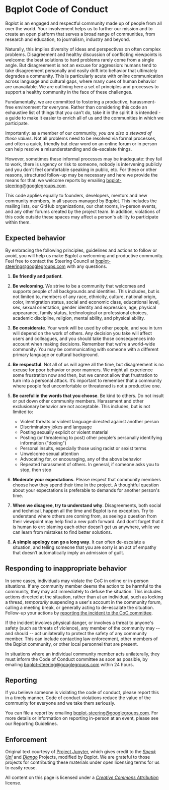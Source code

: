 # Bqplot Code of Conduct

Bqplot is an engaged and respectful community made up of people
from all over the world. Your involvement helps us to further our
mission and to create an open platform that serves a broad range of
communities, from research and education, to journalism, industry and
beyond.

Naturally, this implies diversity of ideas and perspectives on often complex
problems. Disagreement and healthy discussion of conflicting viewpoints is
welcome: the best solutions to hard problems rarely come from a single angle.
But disagreement is not an excuse for aggression: humans tend to take
disagreement personally and easily drift into behavior that ultimately degrades
a community. This is particularly acute with online communication across
language and cultural gaps, where many cues of human behavior are unavailable.
We are outlining here a set of principles and processes to support a
healthy community in the face of these challenges.

Fundamentally, we are committed to fostering a productive, harassment-free
environment for everyone. Rather than considering this code an exhaustive list
of things that you can’t do, take it in the spirit it is intended - a guide to
make it easier to enrich all of us and the communities in which we participate.

Importantly: as a member of our community, *you are also a steward of these
values*.  Not all problems need to be resolved via formal processes, and often
a quick, friendly but clear word on an online forum or in person can help
resolve a misunderstanding and de-escalate things.

However, sometimes these informal processes may be inadequate: they fail to
work, there is urgency or risk to someone, nobody is intervening publicly and
you don't feel comfortable speaking in public, etc.  For these or other
reasons, structured follow-up may be necessary and here we provide the means
for that: we welcome reports by emailing
[bqplot-steering@googlegroups.com](mailto:bqplot-steering@googlegroups.com).

This code applies equally to founders, developers, mentors and new community
members, in all spaces managed by Bqplot. This
includes the mailing lists, our GitHub organizations, our chat rooms, in-person
events, and any other forums created by the project team. In addition,
violations of this code outside these spaces may affect a person's ability to
participate within them.

## Expected behavior

By embracing the following principles, guidelines and actions to follow or
avoid, you will help us make Bqplot a welcoming and productive community. Feel
free to contact the Steering Council at
[bqplot-steering@googlegroups.com](mailto:bqplot-steering@googlegroups.com) with any questions.

1. **Be friendly and patient**.

2. **Be welcoming**. We strive to be a community that welcomes and supports
   people of all backgrounds and identities. This includes, but is not limited
   to, members of any race, ethnicity, culture, national origin, color,
   immigration status, social and economic class, educational level, sex, sexual
   orientation, gender identity and expression, age, physical appearance, family
   status, technological or professional choices, academic
   discipline, religion, mental ability, and physical ability.

3. **Be considerate**. Your work will be used by other people, and you in turn
   will depend on the work of others. Any decision you take will affect users
   and colleagues, and you should take those consequences into account when
   making decisions. Remember that we're a world-wide community. You may be
   communicating with someone with a different primary language or cultural
   background.

4. **Be respectful**. Not all of us will agree all the time, but disagreement is
   no excuse for poor behavior or poor manners. We might all experience some
   frustration now and then, but we cannot allow that frustration to turn into a
   personal attack. It’s important to remember that a community where people
   feel uncomfortable or threatened is not a productive one.

5. **Be careful in the words that you choose**. Be kind to others. Do not insult
   or put down other community members. Harassment and other exclusionary
   behavior are not acceptable. This includes, but is not limited to:
   * Violent threats or violent language directed against another person
   * Discriminatory jokes and language
   * Posting sexually explicit or violent material
   * Posting (or threatening to post) other people's personally identifying
     information ("doxing")
   * Personal insults, especially those using racist or sexist terms
   * Unwelcome sexual attention
   * Advocating for, or encouraging, any of the above behavior
   * Repeated harassment of others. In general, if someone asks you to stop,
     then stop

6. **Moderate your expectations**. Please respect that community members choose
   how they spend their time in the project. A thoughtful question about your
   expectations is preferable to demands for another person's time.

7. **When we disagree, try to understand why**. Disagreements, both social and
   technical, happen all the time and Bqplot is no exception.  Try to
   understand where others are coming from, as seeing a question from their
   viewpoint may help find a new path forward.  And don’t forget that it is
   human to err: blaming each other doesn’t get us anywhere, while we can learn
   from mistakes to find better solutions.

8. **A simple apology can go a long way**. It can often de-escalate a situation,
   and telling someone that you are sorry is an act of empathy that doesn’t
   automatically imply an admission of guilt.


## Responding to inappropriate behavior

In some cases, individuals may violate the CoC in online or in-person situations.
If any community member deems the action to be harmful to the community,
they may act immediately to defuse the situation.
This includes actions directed at the situation, rather than at an individual, such
as locking a thread, *temporarily* suspending a user's account in the
community forum, calling a meeting break, or generally acting to
de-escalate the situation. Follow-up your actions by
[reporting the incident to the CoC committee](#Reporting).

If the incident involves physical danger, or involves a threat to anyone's safety
(such as threats of violence), any member of the community may -- and should -- act
unilaterally to protect the safety of any community member.
This can include contacting law enforcement, other members of the Bqplot community,
or other local personnel that are present.

In situations where an individual community member acts unilaterally,
they must inform the Code of Conduct committee as soon as possible,
by emailing [bqplot-steering@googlegroups.com](mailto:bqplot-steering@googlegroups.com) within 24 hours.


## Reporting

If you believe someone is violating the code of conduct, please report this in
a timely manner. Code of conduct violations reduce the value of the community
for everyone and we take them seriously.

You can file a report by emailing [bqplot-steering@googlegroups.com](mailto:bqplot-steering@googlegroups.com).
For more details or information on reporting in-person at an event, please see our
Reporting Guidelines.


## Enforcement

<!-- For information on enforcement, please view the [*Enforcement
Manual*](enforcement). -->

Original text courtesy of [Project Jupyter](https://github.com/jupyter/governance/blob/3785332602464a85b912479a607b4cd595e0f17a/conduct/code_of_conduct.md), which gives credit to the [*Speak
Up!*](http://web.archive.org/web/20141109123859/http://speakup.io/coc.html)
and [*Django*](https://www.djangoproject.com/conduct) Projects,
modified by Bqplot.  We are grateful to those projects for contributing these materials under open licensing terms for us to easily reuse.

All content on this page is licensed under a [*Creative Commons
Attribution*](http://creativecommons.org/licenses/by/3.0/) license.
